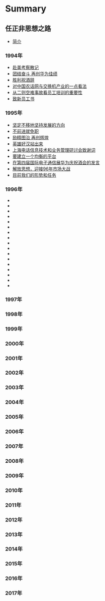 # Summary

## 任正非思想之路
* [简介](README.md)

### 1994年
* [赴美考察散记](1994/19940118_赴美考察散记.md)
* [团结奋斗 再创华为佳绩](1994/19940126_团结奋斗_再创华为佳绩.md)
* [胜利祝酒辞](1994/19940605_胜利祝酒辞.md)
* [对中国农话网与交换机产业的一点看法](1994/19940621_对中国农话网与交换机产业的一点看法.md)
* [从二则空难事故看员工培训的重要性](1994/19941225_从二则空难事故看员工培训的重要性.md)
* [致新员工书](1994/19941225_致新员工书.md)

### 1995年
* [坚定不移地坚持发展的方向](1995/19950109_坚定不移地坚持发展的方向.md)
* [不前进就免职](1995/19950110_不前进就免职.md)
* [励精图治 再创辉煌](1995/19950110_励精图治，再创辉煌.md)
* [英雄好汉站出来](1995/19950110_英雄好汉站出来.md)
* [上海电话信息技术和业务管理研讨会致谢词](1995/19950618_上海电话信息技术和业务管理研讨会致谢词.md)
* [要建立一个均衡的平台](1995/199507_要建立一个均衡的平台.md)
* [在第四届国际电子通信展华为庆祝酒会的发言](1995/19951116_在第四届国际电子通信展华为庆祝酒会的发言.md)
* [解放思想，迎接96年市场大战](1995/19951118_解放思想，迎接96年市场大战.md)
* [目前我们的形势和任务](1995/19951226_目前我们的形势和任务.md)

### 1996年
* [](1996/19960128_当干部是一种责任.md)
* [](1996/19960402_我们要向市场、开发、创造性工作倾斜.md)
* [](1996/19960406_反骄破满，在思想上艰苦奋斗.md)
* [](1996/19960502_加强合作走向世界.md)
* [](1996/19960608_要树立服务意识、品牌意识、群体意识.md)
* [](1996/19960630_再论反骄破满，在思想上艰苦奋斗.md)
* [](1996/19960725_我们是要向前迈进一小步，而不是一次大飞跃.md)
* [](1996/19960811_胜负无定数，敢搏成七分.md)
* [](1996/19960828_秘书体系是信息桥.md)
* [](1996/19960828_赴俄参展杂记.md)
* [](1996/19961113_做好基础工作，逐步实现全面质量管理.md)
* [](1996/19961115_实行低重心管理，层层级级都要在做实上下功夫.md)
* [](1996/19961121_培训——通向华为明天的重要阶梯.md)
* [](1996/19961202_管理改革，任重道远.md)
* [](1996/19961213_坚持顾客导向同步世界潮流.md)
* [](1996/19961228_团结起来接受挑战，克服自我溶入大我.md)
* [](1996/1996_不要叶公好龙.md)

### 1997年
### 1998年
### 1999年
### 2000年
### 2001年
### 2002年
### 2003年
### 2004年
### 2005年
### 2006年
### 2007年
### 2008年
### 2009年
### 2010年
### 2011年
### 2012年
### 2013年
### 2014年
### 2015年
### 2016年
### 2017年
